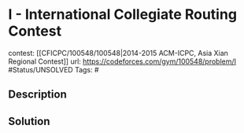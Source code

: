 # I - International Collegiate Routing Contest

contest: [[CFICPC/100548/100548|2014-2015 ACM-ICPC, Asia Xian Regional Contest]]
url: https://codeforces.com/gym/100548/problem/I
#Status/UNSOLVED
Tags: #

## Description

## Solution

